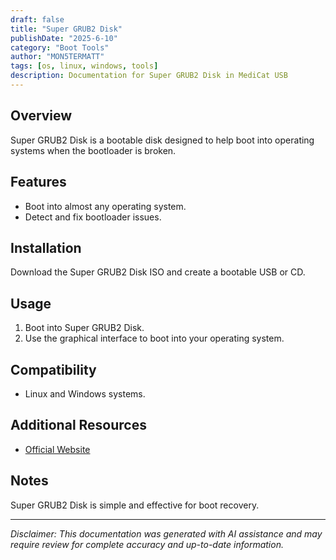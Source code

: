```yaml
---
draft: false
title: "Super GRUB2 Disk"
publishDate: "2025-6-10"
category: "Boot Tools"
author: "MON5TERMATT"
tags: [os, linux, windows, tools]
description: Documentation for Super GRUB2 Disk in MediCat USB
---
```


## Overview
Super GRUB2 Disk is a bootable disk designed to help boot into operating systems when the bootloader is broken.

## Features
- Boot into almost any operating system.
- Detect and fix bootloader issues.

## Installation
Download the Super GRUB2 Disk ISO and create a bootable USB or CD.

## Usage
1. Boot into Super GRUB2 Disk.
2. Use the graphical interface to boot into your operating system.

## Compatibility
- Linux and Windows systems.

## Additional Resources
- [Official Website](https://www.supergrubdisk.org/super-grub2-disk/)

## Notes
Super GRUB2 Disk is simple and effective for boot recovery.

---

*Disclaimer: This documentation was generated with AI assistance and may require review for complete accuracy and up-to-date information.*